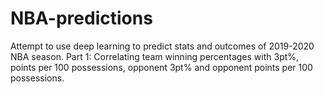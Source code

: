 # NBA-predictions
Attempt to use deep learning to predict stats and outcomes of 2019-2020 NBA season.
Part 1: Correlating team winning percentages with 3pt%, points per 100 possessions, opponent 3pt% and opponent points per 100 possessions.
